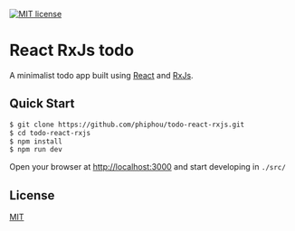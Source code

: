 [![MIT license](https://img.shields.io/github/license/mashape/apistatus.svg?maxAge=2592000)](http://opensource.org/licenses/MIT)

# React RxJs todo

A minimalist todo app built using [React](https://reactjs.org/) and [RxJs](https://rxjs.dev/).

## Quick Start

```bash
$ git clone https://github.com/phiphou/todo-react-rxjs.git
$ cd todo-react-rxjs
$ npm install
$ npm run dev
```

Open your browser at [http://localhost:3000](http://localhost:3000) and start developing in `./src/`

## License

[MIT](https://opensource.org/licenses/MIT)
